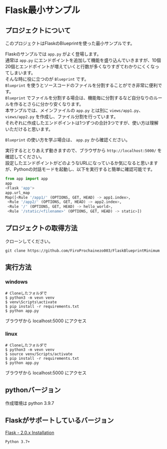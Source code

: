 # Flask最小サンプル

## プロジェクトについて

このプロジェクトはFlaskのBlueprintを使った最小サンプルです。

Flaskのサンプルでは `app.py` がよく登場します。<br>
通常は `app.py` にエンドポイントを追加して機能を盛り込んでいきますが、10個20個とエンドポイントが増えていくと行数が多くなりすぎてわかりにくくなってしまいます。<br>
そんな時に役に立つのが `Blueprint` です。<br>
`Blueprint` を使うとソースコードのファイルを分割することができ非常に便利です。<br>
`Blueprint` でファイルを分割する場合は、機能毎に分割するなど自分なりのルールを作るとさらに分かり安くなります。<br>
本サンプルでは、メインファイルの `app.py` とは別に `views/app1.py`、`views/app2.py` を作成し、ファイル分割を行っています。<br>
それぞれに作成したエンドポイントは1つずつの合計3つですが、使い方は理解いただけると思います。<br>

`Blueprint` の使い方を学ぶ場合は、 `app.py` から確認ください。<br>

実行するととりあえず動きますので、ブラウザから `http://localhost:5000/` を確認してください。<br>
設定したエンドポイントがどのようなURLになっているか気になると思いますが、Pythonの対話モードを起動し、以下を実行すると簡単に確認可能です。<br>

```python
from app import app
app
<Flask 'app'>
app.url_map
Map([<Rule '/app1/' (OPTIONS, GET, HEAD) -> app1.index>,
 <Rule '/app2/' (OPTIONS, GET, HEAD) -> app2.index>,
 <Rule '/' (OPTIONS, GET, HEAD) -> hello_world>,
 <Rule '/static/<filename>' (OPTIONS, GET, HEAD) -> static>])
```

## プロジェクトの取得方法

クローンしてください。
```
git clone https://github.com/FiroProchainezo003/FlaskBlueprintMinimum
```

## 実行方法

### windows

```
# Cloneしたフォルダで
$ python3 -m vevn venv
$ venv\Scripts\activate
$ pip install -r requirements.txt
$ python app.py
```

ブラウザから localhost:5000 にアクセス

### linux

```
# Cloneしたフォルダで
$ python3 -m vevn venv
$ source venv/Scripts/activate
$ pip install -r requirements.txt
$ python app.py
```

ブラウザから localhost:5000 にアクセス

## pythonバージョン

作成環境は python 3.9.7

## Flaskがサポートしているバージョン

[Flask - 2.0.x Installation](https://flask.palletsprojects.com/en/2.0.x/installation/)

    Python 3.7+






